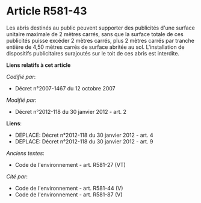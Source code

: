 # Article R581-43

Les abris destinés au public peuvent supporter des publicités d'une surface unitaire maximale de 2 mètres carrés, sans que la
surface totale de ces publicités puisse excéder 2 mètres carrés, plus 2 mètres carrés par tranche entière de 4,50 mètres
carrés de surface abritée au sol. L'installation de dispositifs publicitaires surajoutés sur le toit de ces abris est
interdite.

**Liens relatifs à cet article**

_Codifié par_:

  - Décret n°2007-1467 du 12 octobre 2007

_Modifié par_:

  - Décret n°2012-118 du 30 janvier 2012 - art. 2

**Liens**:

  - DEPLACE: Décret n°2012-118 du 30 janvier 2012 - art. 4
  - DEPLACE: Décret n°2012-118 du 30 janvier 2012 - art. 9

_Anciens textes_:

  - Code de l'environnement - art. R581-27 (VT)

_Cité par_:

  - Code de l'environnement - art. R581-44 (V)
  - Code de l'environnement - art. R581-87 (V)
